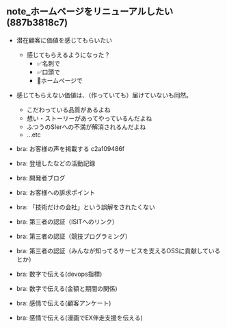 note_ホームページをリニューアルしたい(887b3818c7)
---

- 潜在顧客に価値を感じてもらいたい
  - 感じてもらえるようになった？
    - ✅名刺で
    - ✅口頭で
    - 🤔ホームページで
- 感じてもらえない価値は、（作っていても）届けていないも同然。
  - こだわっている品質があるよね
  - 想い・ストーリーがあってやっているんだよね
  - ふつうのSIerへの不満が解消されるんだよね
  - ...etc


- bra: お客様の声を掲載する c2a109486f
- bra: 登壇したなどの活動記録
- bra: 開発者ブログ
- bra: お客様への訴求ポイント
- bra: 「技術だけの会社」という誤解をされたくない
- bra: 第三者の認証（ISITへのリンク）
- bra: 第三者の認証（競技プログラミング）
- bra: 第三者の認証（みんなが知ってるサービスを支えるOSSに貢献しているとか）
- bra: 数字で伝える(devops指標)
- bra: 数字で伝える(金額と期間の関係)
- bra: 感情で伝える(顧客アンケート)
- bra: 感情で伝える(漫画でEX伴走支援を伝える)
